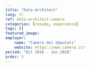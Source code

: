 ```yaml
---
title: "Data Architect"
lang: fr
ref: data-architect-camera
categories: [resume, experience]
tags: []
featured_image:
employer:
    name: "Camera dei deputati"
    website: https://www.camera.it/
period: "Oct 2016 - Jun 2018"
order: 3
---
```

